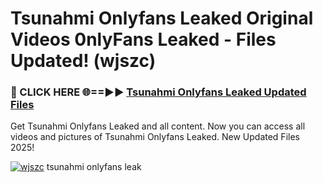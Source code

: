 # Tsunahmi Onlyfans Leaked Original Videos 0nlyFans Leaked - Files Updated! (wjszc)

<h3>🔴 CLICK HERE 🌐==►► <a href="https://tinyurl.com/3hn5wdd3" rel="nofollow">Tsunahmi Onlyfans Leaked Updated Files</a></h3>

Get Tsunahmi Onlyfans Leaked and all content. Now you can access all videos and pictures of Tsunahmi Onlyfans Leaked. New Updated Files 2025!

[![wjszc](https://i.imgur.com/4HnBqBT.gif)](https://tinyurl.com/3hn5wdd3)
tsunahmi onlyfans leak